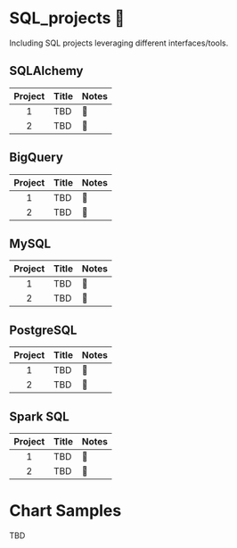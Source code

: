 # SQL_projects 🚧
Including SQL projects leveraging different interfaces/tools.

## SQLAlchemy
| Project | Title | Notes
| :---------------: | --------------- |---------------
| 1 | TBD | 🚧
| 2 | TBD | 🚧

## BigQuery
| Project | Title | Notes
| :---------------: | --------------- |---------------
| 1 | TBD | 🚧
| 2 | TBD | 🚧

## MySQL
| Project | Title | Notes
| :---------------: | --------------- |---------------
| 1 | TBD | 🚧
| 2 | TBD | 🚧

## PostgreSQL
| Project | Title | Notes
| :---------------: | --------------- |---------------
| 1 | TBD | 🚧
| 2 | TBD | 🚧

## Spark SQL
| Project | Title | Notes
| :---------------: | --------------- |---------------
| 1 | TBD | 🚧
| 2 | TBD | 🚧

# Chart Samples

TBD